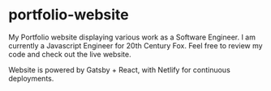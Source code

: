 # portfolio-website
My Portfolio website displaying various work as a Software Engineer. I am currently a Javascript Engineer for 20th Century Fox. Feel free to review my code and check out the live website.

Website is powered by Gatsby + React, with Netlify for continuous deployments.
